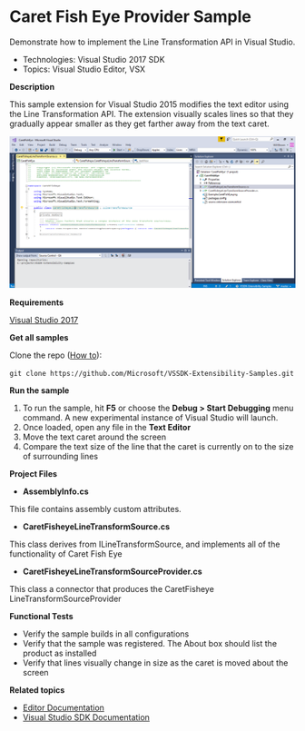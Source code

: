 
# Caret Fish Eye Provider Sample
Demonstrate how to implement the Line Transformation API in Visual Studio.

* Technologies: Visual Studio 2017 SDK
* Topics: Visual Studio Editor, VSX

**Description**

This sample extension for Visual Studio 2015 modifies the text editor using
the Line Transformation API. The extension visually scales lines so that they
gradually appear smaller as they get farther away from the text caret.

![image](./C%23/Example.CaretFishEye.png)

**Requirements**

[ Visual Studio 2017 ](https://www.visualstudio.com/products/visual-studio-community-vs?wt.mc_id=o~display~github~vssdk)



**Get all samples**

Clone the repo ([How to](https://git-scm.com/book/en/v2/Git-Basics-Getting-a-Git-Repository#Cloning-an-Existing-Repository)):

`git clone https://github.com/Microsoft/VSSDK-Extensibility-Samples.git`

**Run the sample**

  1. To run the sample, hit **F5** or choose the **Debug &gt; Start Debugging** menu command. A new experimental instance of Visual Studio will launch.
  2. Once loaded, open any file in the **Text Editor**
  3. Move the text caret around the screen
  4. Compare the text size of the line that the caret is currently on to the size of surrounding lines



**Project Files**

* **AssemblyInfo.cs**

This file contains assembly custom attributes.

* **CaretFisheyeLineTransformSource.cs**

This class derives from ILineTransformSource, and implements all of the
functionality of Caret Fish Eye

* **CaretFisheyeLineTransformSourceProvider.cs**

This class a connector that produces the CaretFisheye
LineTransformSourceProvider



**Functional Tests**

  * Verify the sample builds in all configurations
  * Verify that the sample was registered. The About box should list the product as installed
  * Verify that lines visually change in size as the caret is moved about the screen



**Related topics**

  * [ Editor Documentation ](https://docs.microsoft.com/en-us/visualstudio/extensibility/editor-and-language-service-extensions)
  * [ Visual Studio SDK Documentation ](https://docs.microsoft.com/en-us/visualstudio/extensibility/visual-studio-sdk)
